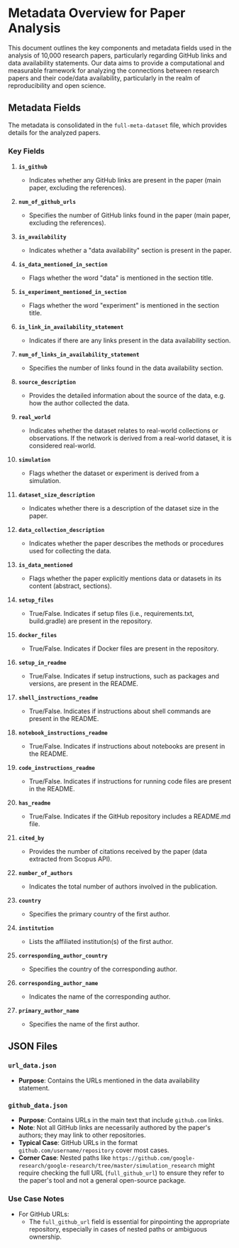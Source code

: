 # Metadata Overview for Paper Analysis

This document outlines the key components and metadata fields used in the analysis of 10,000 research papers, particularly regarding GitHub links and data availability statements. Our data aims to provide a computational and measurable framework for analyzing the connections between research papers and their code/data availability, particularly in the realm of reproducibility and open science.


## Metadata Fields

The metadata is consolidated in the `full-meta-dataset` file, which provides details for the analyzed papers.

### Key Fields

1. **`is_github`**
   - Indicates whether any GitHub links are present in the paper (main paper, excluding the references).

2. **`num_of_github_urls`**
   - Specifies the number of GitHub links found in the paper (main paper, excluding the references).

3. **`is_availability`**
   - Indicates whether a "data availability" section is present in the paper.

4. **`is_data_mentioned_in_section`**
   - Flags whether the word "data" is mentioned in the section title.

5. **`is_experiment_mentioned_in_section`**
   - Flags whether the word "experiment" is mentioned in the section title.

6. **`is_link_in_availability_statement`**
   - Indicates if there are any links present in the data availability section.

7. **`num_of_links_in_availability_statement`**
   - Specifies the number of links found in the data availability section.

8. **`source_description`**
   - Provides the detailed information about the source of the data, e.g. how the author collected the data.

9. **`real_world`**
   - Indicates whether the dataset relates to real-world collections or observations. If the network is derived from a real-world dataset, it is considered real-world.

10. **`simulation`**
    - Flags whether the dataset or experiment is derived from a simulation.

11. **`dataset_size_description`**
    - Indicates whether there is a description of the dataset size in the paper.

12. **`data_collection_description`**
    - Indicates whether the paper describes the methods or procedures used for collecting the data.

13. **`is_data_mentioned`**
    - Flags whether the paper explicitly mentions data or datasets in its content (abstract, sections).

14. **`setup_files`**
    - True/False. Indicates if setup files (i.e., requirements.txt, build.gradle) are present in the repository.

15. **`docker_files`**
    - True/False. Indicates if Docker files are present in the repository.

16. **`setup_in_readme`**
    - True/False. Indicates if setup instructions, such as packages and versions, are present in the README.

17. **`shell_instructions_readme`**
    - True/False. Indicates if instructions about shell commands are present in the README.

18. **`notebook_instructions_readme`**
    - True/False. Indicates if instructions about notebooks are present in the README.

19. **`code_instructions_readme`**
    - True/False. Indicates if instructions for running code files are present in the README.

20. **`has_readme`**
    - True/False. Indicates if the GitHub repository includes a README.md file.

21. **`cited_by`**
    - Provides the number of citations received by the paper (data extracted from Scopus API).

22. **`number_of_authors`**
    - Indicates the total number of authors involved in the publication.

23. **`country`**
    - Specifies the primary country of the first author.

24. **`institution`**
    - Lists the affiliated institution(s) of the first author.

25. **`corresponding_author_country`**
    - Specifies the country of the corresponding author.

26. **`corresponding_author_name`**
    - Indicates the name of the corresponding author.

27. **`primary_author_name`**
    - Specifies the name of the first author.

## JSON Files

### `url_data.json`

- **Purpose**: Contains the URLs mentioned in the data availability statement.

### `github_data.json`

- **Purpose**: Contains URLs in the main text that include `github.com` links.
- **Note**: Not all GitHub links are necessarily authored by the paper's authors; they may link to other repositories.
- **Typical Case**: GitHub URLs in the format `github.com/username/repository` cover most cases.
- **Corner Case**: Nested paths like `https://github.com/google-research/google-research/tree/master/simulation_research` might require checking the full URL (`full_github_url`) to ensure they refer to the paper's tool and not a general open-source package.

### Use Case Notes

- For GitHub URLs:
  - The `full_github_url` field is essential for pinpointing the appropriate repository, especially in cases of nested paths or ambiguous ownership.
